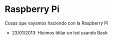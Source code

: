 Raspberry Pi
============

Cosas que vayamos haciendo con la Raspberry Pi

* 23/01/2013: Hicimos titilar un led usando Bash
